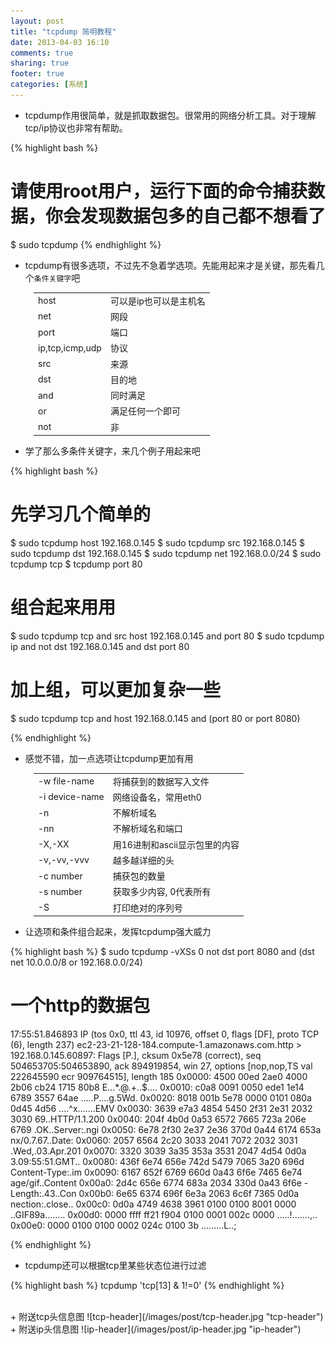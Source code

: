 ```yaml
---
layout: post
title: "tcpdump 简明教程"
date: 2013-04-03 16:10
comments: true
sharing: true
footer: true
categories: [系统]
---
```



+ tcpdump作用很简单，就是抓取数据包。很常用的网络分析工具。对于理解tcp/ip协议也非常有帮助。 

{% highlight bash %}
# 请使用root用户，运行下面的命令捕获数据，你会发现数据包多的自己都不想看了
$ sudo tcpdump
{% endhighlight %}

<!-- more -->

+ tcpdump有很多选项，不过先不急着学选项。先能用起来才是关键，那先看几个`条件关键字`吧

<table class="table table-bordered" style="max-width:350px; margin-left:37px">
<tbody>
  <tr>
    <td>host</td>
    <td>可以是ip也可以是主机名</td>
  </tr>
  <tr>
    <td>net</td>
    <td>网段</td>
  </tr>
  <tr>
    <td>port</td>
    <td>端口</td>
  </tr>
  <tr>
    <td>ip,tcp,icmp,udp</td>
    <td>协议</td>
  </tr>
  <tr>
    <td>src</td>
    <td>来源</td>
  </tr>
  <tr>
    <td>dst</td>
    <td>目的地</td>
  </tr>
  <tr>
    <td>and</td>
    <td>同时满足</td>
  </tr>
  <tr>
    <td>or</td>
    <td>满足任何一个即可</td>
  </tr>
  <tr>
    <td>not</td>
    <td>非</td>
  </tr>
</tbody>
</table>

+ 学了那么多条件关键字，来几个例子用起来吧

{% highlight bash %}
# 先学习几个简单的
$ sudo tcpdump host 192.168.0.145
$ sudo tcpdump src 192.168.0.145
$ sudo tcpdump dst 192.168.0.145
$ sudo tcpdump net 192.168.0.0/24
$ sudo tcpdump tcp
$ tcpdump port 80

# 组合起来用用
$ sudo tcpdump tcp and src host 192.168.0.145 and port 80
$ sudo tcpdump ip and not dst 192.168.0.145 and dst port 80

# 加上组，可以更加复杂一些
$ sudo tcpdump tcp and host 192.168.0.145 and \(port 80 or port 8080\)

{% endhighlight %}

+ 感觉不错，加一点选项让tcpdump更加有用

<table class="table table-bordered" style="max-width:350px; margin-left:37px">
<tbody>
  <tr>
    <td>-w file-name</td>
    <td>将捕获到的数据写入文件</td>
  </tr>
  <tr>
    <td>-i device-name</td>
    <td>网络设备名，常用eth0</td>
  </tr>
  <tr>
    <td>-n</td>
    <td>不解析域名</td>
  </tr>
  <tr>
    <td>-nn</td>
    <td>不解析域名和端口</td>
  </tr>
  <tr>
    <td>-X,-XX</td>
    <td>用16进制和ascii显示包里的内容</td>
  </tr>
  <tr>
    <td>-v,-vv,-vvv</td>
    <td>越多越详细的头</td>
  </tr>
  <tr>
    <td>-c number</td>
    <td>捕获包的数量</td>
  </tr>
  <tr>
    <td>-s number</td>
    <td>获取多少内容, 0代表所有</td>
  </tr>
  <tr>
    <td>-S</td>
    <td>打印绝对的序列号</td>
  </tr>
</tbody>
</table>

+ 让选项和条件组合起来，发挥tcpdump强大威力

{% highlight bash %}
$ sudo tcpdump -vXSs 0 not dst port 8080 and \(dst net 10.0.0.0/8 or 192.168.0.0/24\)

# 一个http的数据包
17:55:51.846893 IP (tos 0x0, ttl 43, id 10976, offset 0, flags [DF], proto TCP (6), length 237)
    ec2-23-21-128-184.compute-1.amazonaws.com.http > 192.168.0.145.60897: Flags [P.], cksum 0x5e78 (correct), seq 504653705:504653890, ack 894919854, win 27, options [nop,nop,TS val 222645590 ecr 909764515], length 185
    0x0000:  4500 00ed 2ae0 4000 2b06 cb24 1715 80b8  E...*.@.+..$....
    0x0010:  c0a8 0091 0050 ede1 1e14 6789 3557 64ae  .....P....g.5Wd.
    0x0020:  8018 001b 5e78 0000 0101 080a 0d45 4d56  ....^x.......EMV
    0x0030:  3639 e7a3 4854 5450 2f31 2e31 2032 3030  69..HTTP/1.1.200
    0x0040:  204f 4b0d 0a53 6572 7665 723a 206e 6769  .OK..Server:.ngi
    0x0050:  6e78 2f30 2e37 2e36 370d 0a44 6174 653a  nx/0.7.67..Date:
    0x0060:  2057 6564 2c20 3033 2041 7072 2032 3031  .Wed,.03.Apr.201
    0x0070:  3320 3039 3a35 353a 3531 2047 4d54 0d0a  3.09:55:51.GMT..
    0x0080:  436f 6e74 656e 742d 5479 7065 3a20 696d  Content-Type:.im
    0x0090:  6167 652f 6769 660d 0a43 6f6e 7465 6e74  age/gif..Content
    0x00a0:  2d4c 656e 6774 683a 2034 330d 0a43 6f6e  -Length:.43..Con
    0x00b0:  6e65 6374 696f 6e3a 2063 6c6f 7365 0d0a  nection:.close..
    0x00c0:  0d0a 4749 4638 3961 0100 0100 8001 0000  ..GIF89a........
    0x00d0:  0000 ffff ff21 f904 0100 0001 002c 0000  .....!.......,..
    0x00e0:  0000 0100 0100 0002 024c 0100 3b         .........L..;

{% endhighlight %}

+ tcpdump还可以根据tcp里某些状态位进行过滤

{% highlight bash %}
tcpdump 'tcp[13] & 1!=0'
{% endhighlight %}

<br />
+ 附送tcp头信息图
![tcp-header](/images/post/tcp-header.jpg "tcp-header")

<br />
+ 附送ip头信息图
![ip-header](/images/post/ip-header.jpg "ip-header")
